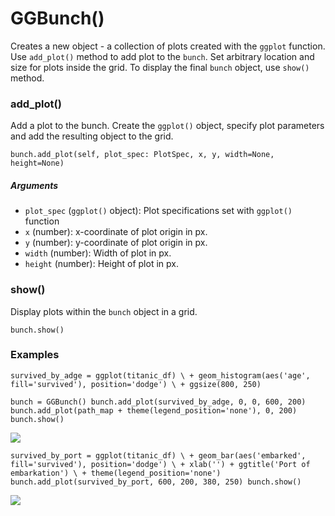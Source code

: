 # GGBunch()
 
 Creates a new object - a collection of plots created with the `ggplot` function.
    Use `add_plot()` method to add plot to the `bunch`. Set arbitrary location and size for plots inside the grid.
    To display the final `bunch` object, use `show()` method.


### add_plot()

Add a plot to the bunch. Create the `ggplot()` object, specify plot parameters and add the resulting object to the grid.

`bunch.add_plot(self, plot_spec: PlotSpec, x, y, width=None, height=None)`

##### Arguments
- `plot_spec` (`ggplot()` object): Plot specifications set with `ggplot()` function
- `x` (number): x-coordinate of plot origin in px.
- `y` (number): y-coordinate of plot origin in px.
- `width` (number): Width of plot in px.
- `height` (number): Height of plot in px.

### show()

Display plots within the `bunch` object in a grid. 

`bunch.show()`

### Examples

`survived_by_adge = ggplot(titanic_df) \
          + geom_histogram(aes('age', fill='survived'), position='dodge') \
          + ggsize(800, 250)`
          
`bunch = GGBunch()
 bunch.add_plot(survived_by_adge, 0, 0, 600, 200)
 bunch.add_plot(path_map + theme(legend_position='none'), 0, 200)
 bunch.show()`
 
![](/assets/docs/ggplot/ggbunch_1.png)
 
 `survived_by_port = ggplot(titanic_df) \
          + geom_bar(aes('embarked', fill='survived'), position='dodge') \
          + xlab('') + ggtitle('Port of embarkation') \
          + theme(legend_position='none')
  bunch.add_plot(survived_by_port, 600, 200, 380, 250)
  bunch.show()`
  
![](/assets/docs/ggplot/ggbunch_2.png)
